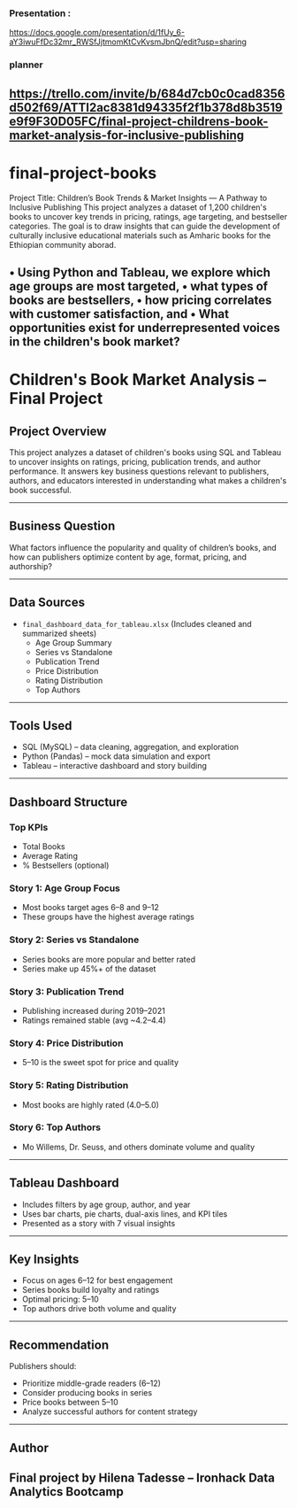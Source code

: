 ### Presentation :
https://docs.google.com/presentation/d/1fUy_6-aY3iwuFfDc32mr_RWSfJjtmomKtCvKvsmJbnQ/edit?usp=sharing

### planner 
 https://trello.com/invite/b/684d7cb0c0cad8356d502f69/ATTI2ac8381d94335f2f1b378d8b3519e9f9F30D05FC/final-project-childrens-book-market-analysis-for-inclusive-publishing
----
# final-project-books

Project Title:
Children’s Book Trends & Market Insights — A Pathway to Inclusive Publishing
This project analyzes a dataset of 1,200 children's books to uncover key trends in pricing, ratings, age targeting, and bestseller categories. 
The goal is to draw insights that can guide the development of culturally inclusive educational materials such as Amharic books for the Ethiopian community aborad.

•	Using Python and Tableau, we explore which age groups are most targeted, 
•	what types of books are bestsellers,
•	how pricing correlates with customer satisfaction, and 
•	What opportunities exist for underrepresented voices in the children's book market?
----
# Children's Book Market Analysis – Final Project

##  Project Overview
This project analyzes a dataset of children's books using SQL and Tableau to uncover insights on ratings, pricing, publication trends, and author performance. It answers key business questions relevant to publishers, authors, and educators interested in understanding what makes a children's book successful.

---

##  Business Question
What factors influence the popularity and quality of children’s books, and how can publishers optimize content by age, format, pricing, and authorship?

---

##  Data Sources
- `final_dashboard_data_for_tableau.xlsx` (Includes cleaned and summarized sheets)
  - Age Group Summary
  - Series vs Standalone
  - Publication Trend
  - Price Distribution
  - Rating Distribution
  - Top Authors

---

##  Tools Used
- SQL (MySQL) – data cleaning, aggregation, and exploration
- Python (Pandas) – mock data simulation and export
- Tableau – interactive dashboard and story building

---

##  Dashboard Structure

###  Top KPIs
- Total Books
- Average Rating
- % Bestsellers (optional)

###  Story 1: Age Group Focus
- Most books target ages 6–8 and 9–12
- These groups have the highest average ratings

###  Story 2: Series vs Standalone
- Series books are more popular and better rated
- Series make up 45%+ of the dataset

###  Story 3: Publication Trend
- Publishing increased during 2019–2021
- Ratings remained stable (avg ~4.2–4.4)

###  Story 4: Price Distribution
- $5–$10 is the sweet spot for price and quality

###  Story 5: Rating Distribution
- Most books are highly rated (4.0–5.0)

###  Story 6: Top Authors
- Mo Willems, Dr. Seuss, and others dominate volume and quality

---
##  Tableau Dashboard
- Includes filters by age group, author, and year
- Uses bar charts, pie charts, dual-axis lines, and KPI tiles
- Presented as a story with 7 visual insights

---

##  Key Insights
- Focus on ages 6–12 for best engagement
- Series books build loyalty and ratings
- Optimal pricing: $5–$10
- Top authors drive both volume and quality

---

## Recommendation
Publishers should:
- Prioritize middle-grade readers (6–12)
- Consider producing books in series
- Price books between $5–$10
- Analyze successful authors for content strategy

---

##  Author
Final project by Hilena Tadesse – Ironhack Data Analytics Bootcamp
---

